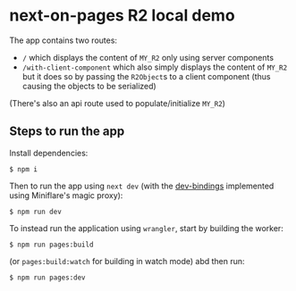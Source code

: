 # next-on-pages R2 local demo

The app contains two routes:
 - `/` which displays the content of `MY_R2` only using server components
 - `/with-client-component` which also simply displays the content of `MY_R2` but it does so by passing the `R2Object`s to a client component (thus causing the objects to be serialized)

(There's also an api route used to populate/initialize `MY_R2`)

## Steps to run the app

Install dependencies:
```
$ npm i
```

Then to run the app using `next dev` (with the [dev-bindings](https://github.com/cloudflare/next-on-pages/pull/486) implemented using Miniflare's magic proxy):
```
$ npm run dev
```

To instead run the application using `wrangler`, start by building the worker:
```
$ npm run pages:build
```
(or `pages:build:watch` for building in watch mode)
abd then run:
```
$ npm run pages:dev
```
